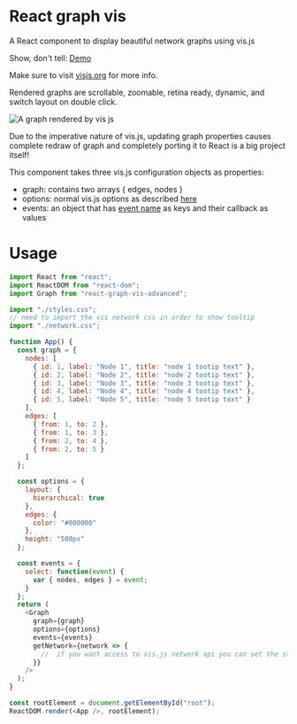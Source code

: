 # React graph vis

A React component to display beautiful network graphs using vis.js

Show, don't tell: [Demo](http://crubier.github.io/react-graph-vis-advanced/)

Make sure to visit [visjs.org](http://visjs.org) for more info.

Rendered graphs are scrollable, zoomable, retina ready, dynamic, and switch layout on double click.

![A graph rendered by vis js](example.png)

Due to the imperative nature of vis.js, updating graph properties causes complete redraw of graph and completely porting it to React is a big project itself!

This component takes three vis.js configuration objects as properties:  

- graph: contains two arrays { edges, nodes }
- options: normal vis.js options as described [here](http://visjs.org/docs/network/#options)
- events: an object that has [event name](http://visjs.org/docs/network/#Events) as keys and their callback as values

# Usage

```javascript
import React from "react";
import ReactDOM from "react-dom";
import Graph from "react-graph-vis-advanced";

import "./styles.css";
// need to import the vis network css in order to show tooltip
import "./network.css";

function App() {
  const graph = {
    nodes: [
      { id: 1, label: "Node 1", title: "node 1 tootip text" },
      { id: 2, label: "Node 2", title: "node 2 tootip text" },
      { id: 3, label: "Node 3", title: "node 3 tootip text" },
      { id: 4, label: "Node 4", title: "node 4 tootip text" },
      { id: 5, label: "Node 5", title: "node 5 tootip text" }
    ],
    edges: [
      { from: 1, to: 2 },
      { from: 1, to: 3 },
      { from: 2, to: 4 },
      { from: 2, to: 5 }
    ]
  };

  const options = {
    layout: {
      hierarchical: true
    },
    edges: {
      color: "#000000"
    },
    height: "500px"
  };

  const events = {
    select: function(event) {
      var { nodes, edges } = event;
    }
  };
  return (
    <Graph
      graph={graph}
      options={options}
      events={events}
      getNetwork={network => {
        //  if you want access to vis.js network api you can set the state in a parent component using this property
      }}
    />
  );
}

const rootElement = document.getElementById("root");
ReactDOM.render(<App />, rootElement);

```
